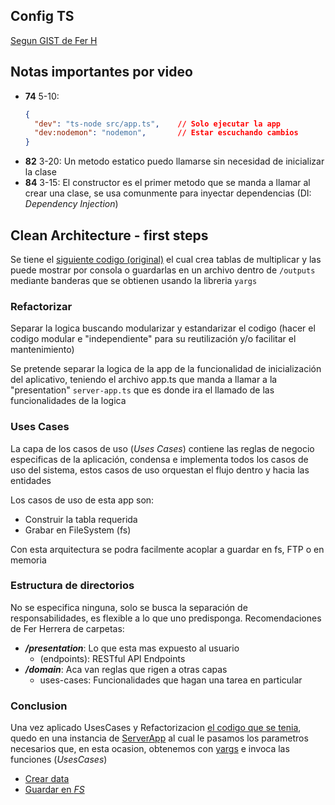 

## Config TS
[Segun GIST de Fer H](https://gist.github.com/Klerith/47af527da090043f604b972b22dd4c01)


## Notas importantes por video

- **74** 5-10: 
  ```json
  {
    "dev": "ts-node src/app.ts",    // Solo ejecutar la app
    "dev:nodemon": "nodemon",       // Estar escuchando cambios
  }
  ```
- **82** 3-20: Un metodo estatico puedo llamarse sin necesidad de inicializar la clase
- **84** 3-15: El constructor es el primer metodo que se manda a llamar al crear una clase, se usa comunmente para inyectar dependencias (DI: *Dependency Injection*) 


## Clean Architecture - first steps

Se tiene el [siguiente codigo (original)](./src/app.tablas.ts) el cual crea tablas de multiplicar y las puede mostrar por consola o guardarlas en un archivo dentro de `/outputs` mediante banderas que se obtienen usando la libreria `yargs`

### Refactorizar
Separar la logica buscando modularizar y estandarizar el codigo (hacer el codigo modular e "independiente" para su reutilización y/o facilitar el mantenimiento)

Se pretende separar la logica de la app de la funcionalidad de inicialización del aplicativo, teniendo el archivo app.ts que manda a llamar a la "presentation" `server-app.ts` que es donde ira el llamado de las funcionalidades de la logica

### Uses Cases
La capa de los casos de uso (*Uses Cases*) contiene las reglas de negocio especificas de la aplicación, condensa e implementa todos los casos de uso del sistema, estos casos de uso orquestan el flujo dentro y hacia las entidades

Los casos de uso de esta app son:
- Construir la tabla requerida
- Grabar en FileSystem (fs)

Con esta arquitectura se podra facilmente acoplar a guardar en fs, FTP o en memoria

### Estructura de directorios
No se especifica ninguna, solo se busca la separación de responsabilidades, es flexible a lo que uno predisponga. 
Recomendaciones de Fer Herrera de carpetas:
- ***/presentation***: 
  Lo que esta mas expuesto al usuario
  - (endpoints): RESTful API Endpoints
- ***/domain***: 
  Aca van reglas que rigen a otras capas
  - uses-cases: Funcionalidades que hagan una tarea en particular

### Conclusion
Una vez aplicado UsesCases y Refactorizacion [el codigo que se tenia](./src/app.tablas.ts), quedo en una instancia de [ServerApp](./src/presentation/server-app.ts) al cual le pasamos los parametros necesarios que, en esta ocasion, obtenemos con [yargs](./src/config/plugins/args.plugins.ts) e invoca las funciones (*UsesCases*)
- [Crear data](./src/domain/use-cases/create-table.use-case.ts)
- [Guardar en *FS*](./src/domain/use-cases/save-file.use-case.ts) 